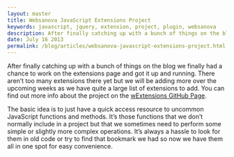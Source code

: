 ```yaml
---
layout: master
title: Websanova JavaScript Extensions Project
keywords: javascript, jquery, extension, project, plugin, websanova
description: After finally catching up with a bunch of things on the blog we finally had a chance to work on the extensions page and got it up and running.
date: July 16 2013
permalink: /blog/articles/websanova-javascript-extensions-project.html
---
```


After finally catching up with a bunch of things on the blog we finally had a chance to work on the extensions page and got it up and running. There aren’t too many extensions there yet but we will be adding more over the upcoming weeks as we have quite a large list of extensions to add. You can find out more info about the project on the [wExtensions GitHub Page](https://github.com/websanova/wExtensions).

The basic idea is to just have a quick access resource to uncommon JavaScript functions and methods. It’s those functions that we don’t normally include in a project but that we sometimes need to perform some simple or slightly more complex operations. It’s always a hassle to look for them in old code or try to find that bookmark we had so now we have them all in one spot for easy convenience.